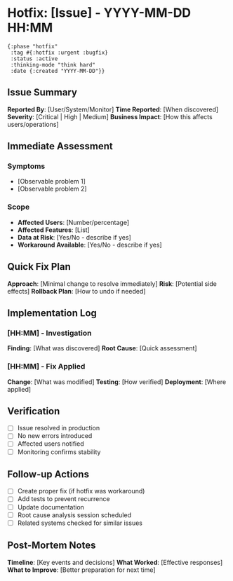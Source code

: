 # Hotfix: [Issue] - YYYY-MM-DD HH:MM

```edn :metadata
{:phase "hotfix"
 :tag #{:hotfix :urgent :bugfix}
 :status :active
 :thinking-mode "think hard"
 :date {:created "YYYY-MM-DD"}}
```

## Issue Summary

**Reported By**: [User/System/Monitor]
**Time Reported**: [When discovered]
**Severity**: [Critical | High | Medium]
**Business Impact**: [How this affects users/operations]

## Immediate Assessment

### Symptoms

- [Observable problem 1]
- [Observable problem 2]

### Scope

- **Affected Users**: [Number/percentage]
- **Affected Features**: [List]
- **Data at Risk**: [Yes/No - describe if yes]
- **Workaround Available**: [Yes/No - describe if yes]

## Quick Fix Plan

**Approach**: [Minimal change to resolve immediately]
**Risk**: [Potential side effects]
**Rollback Plan**: [How to undo if needed]

## Implementation Log

### [HH:MM] - Investigation

**Finding**: [What was discovered]
**Root Cause**: [Quick assessment]

### [HH:MM] - Fix Applied

**Change**: [What was modified]
**Testing**: [How verified]
**Deployment**: [Where applied]

## Verification

- [ ] Issue resolved in production
- [ ] No new errors introduced
- [ ] Affected users notified
- [ ] Monitoring confirms stability

## Follow-up Actions

- [ ] Create proper fix (if hotfix was workaround)
- [ ] Add tests to prevent recurrence
- [ ] Update documentation
- [ ] Root cause analysis session scheduled
- [ ] Related systems checked for similar issues

## Post-Mortem Notes

**Timeline**: [Key events and decisions]
**What Worked**: [Effective responses]
**What to Improve**: [Better preparation for next time]
